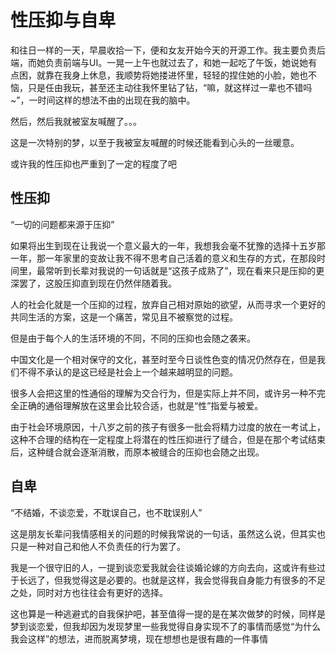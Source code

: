 # 性压抑与自卑

和往日一样的一天，早晨收拾一下，便和女友开始今天的开源工作。我主要负责后端，而她负责前端与UI。一晃一上午也就过去了，和她一起吃了午饭，她说她有点困，就靠在我身上休息，我顺势将她搂进怀里，轻轻的捏住她的小脸，她也不恼，只是任由我玩，甚至还主动往我怀里钻了钻，“嘛，就这样过一辈也不错吗~”，一时间这样的想法不由的出现在我的脑中。

然后，然后我就被室友喊醒了。。。

这是一次特别的梦，以至于我被室友喊醒的时候还能看到心头的一丝暖意。

或许我的性压抑也严重到了一定的程度了吧

## 性压抑

“一切的问题都来源于压抑”

如果将出生到现在让我说一个意义最大的一年，我想我会毫不犹豫的选择十五岁那一年，那一年家里的变故让我不得不思考自己活着的意义和生存的方式，在那段时间里，最常听到长辈对我说的一句话就是“这孩子成熟了”，现在看来只是压抑的更深罢了，这股压抑直到现在仍然伴随着我。

人的社会化就是一个压抑的过程，放弃自己相对原始的欲望，从而寻求一个更好的共同生活的方案，这是一个痛苦，常见且不被察觉的过程。

但是由于每个人的生活环境的不同，不同的压抑也会随之袭来。

中国文化是一个相对保守的文化，甚至时至今日谈性色变的情况仍然存在，但是我们不得不承认的是这已经是社会上一个越来越明显的问题。

很多人会把这里的性通俗的理解为交合行为，但是实际上并不同，或许另一种不完全正确的通俗理解放在这里会比较合适，也就是“性”指爱与被爱。

由于社会环境原因，十八岁之前的孩子有很多一批会将精力过度的放在一考试上，这种不合理的结构在一定程度上将潜在的性压抑进行了缝合，但是在那个考试结束后，这种缝合就会逐渐消散，而原本被缝合的压抑也会随之出现。

## 自卑

“不结婚，不谈恋爱，不耽误自己，也不耽误别人”

这是朋友长辈问我情感相关的问题的时候我常说的一句话，虽然这么说，但其实也只是一种对自己和他人不负责任的行为罢了。

我是一个很守旧的人，一提到谈恋爱我就会往谈婚论嫁的方向去向，这或许有些过于长远了，但我觉得这是必要的。也就是这样，我会觉得我自身能力有很多的不足之处，同时对方也往往会有更好的选择。

这也算是一种逃避式的自我保护吧，甚至值得一提的是在某次做梦的时候，同样是梦到谈恋爱，但我却因为发现梦里一些我觉得自身实现不了的事情而感觉“为什么我会这样”的想法，进而脱离梦境，现在想想也是很有趣的一件事情



